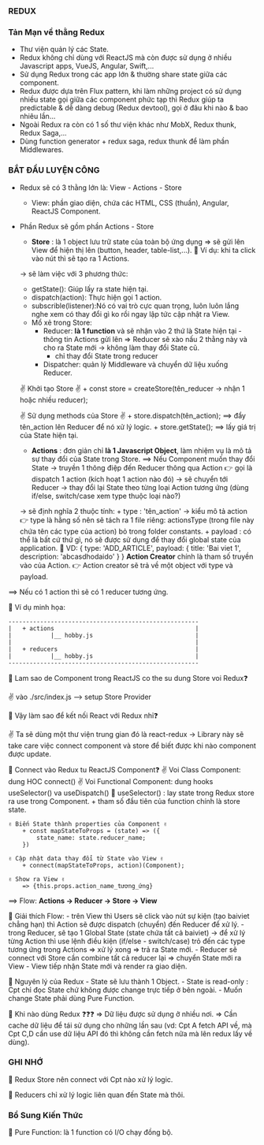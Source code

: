 
### REDUX

### Tản Mạn về thằng Redux 

- Thư viện quản lý các State.
- Redux không chỉ dùng với ReactJS mà còn được sử dụng ở nhiều Javascript apps, VueJS, Angular, Swift,...
- Sử dụng Redux trong các app lớn & thường share state giữa các component. 
- Redux được dựa trên Flux pattern, khi làm những project có sử dụng nhiều state gọi giữa các component phức tạp thì Redux giúp ta predictable & dễ dàng debug (Redux devtool), gọi ở đâu khi nào & bao nhiêu lần... 
- Ngoài Redux ra còn có 1 số thư viện khác như MobX, Redux thunk, Redux Saga,...
- Dùng function generator + redux saga, redux thunk để làm phần Middlewares.

### BẮT ĐẦU LUYỆN CÔNG

- Redux sẽ có 3 thằng lớn là: View - Actions - Store
    + View: phần giao diện, chứa các HTML, CSS (thuần), Angular, ReactJS Component.
- Phần Redux sẽ gồm phần Actions - Store

    + **Store** : là 1 object lưu trữ state của toàn bộ ứng dụng => sẽ gửi lên View để hiện thị lên (button, header, table-list,...).
        🍣 Ví dụ: khi ta click vào nút thì sẽ tạo ra 1 Actions.
        
    -> sẽ làm việc với 3 phương thức:
    + getState(): Giúp lấy ra state hiện tại.
    + dispatch(action): Thực hiện gọi 1 action.
    + subscrible(listener):Nó có vai trò cực quan trọng, luôn luôn lắng nghe xem có thay đổi gì ko rồi ngay lập tức cập nhật ra View.

    - Mổ xẻ trong Store:
        + Reducer: **là 1 function** và sẽ nhận vào 2 thứ là State hiện tại - thông tin Actions gửi lên => Reducer sẽ xào nấu 2 thằng này và cho ra State mới -> không làm thay đổi State cũ.
            - chỉ thay đổi State trong reducer
        + Dispatcher: quản lý Middleware và chuyển dữ liệu xuống Reducer.

    ✌️ Khởi tạo Store ✌️
        + const store = createStore(tên_reducer -> nhận 1 hoặc nhiều reducer);

    ✌️ Sử dụng methods của Store ✌️
        + store.dispatch(tên_action); ==> đẩy tên_action lên Reducer để nó xử lý logic.
        + store.getState(); ==> lấy giá trị của State hiện tại.

    + **Actions** : đơn giản chỉ **là 1 Javascript Object**, làm nhiệm vụ là mô tả sự thay đổi của State trong Store.
    ==> Nếu Component muốn thay đổi State -> truyền 1 thông điệp đến Reducer thông qua Action 👉 gọi là dispatch 1 action (kích hoạt 1 action nào đó) -> sẽ chuyển tới Reducer -> thay đổi lại State theo từng loại Action tương ứng (dùng if/else, switch/case xem type thuộc loại nào?)

    -> sẽ định nghĩa 2 thuộc tính: 
        + type : 'tên_action' -> kiểu mô tả action 👉 type là hằng số nên sẽ tách ra 1 file riêng: actionsType (trong file này chứa tên các type của action) bỏ trong folder constants. 
        + payload : có thể là bất cứ thứ gì, nó sẽ được sử dụng để thay đổi global state của application.
            🍣 VD:  {
                        type: 'ADD_ARTICLE',
                        payload: {
                            title: 'Bai viet 1',
                            description: 'abcasdhodaido'
                        }
                    }
    **Action Creator** chính là tham số truyền vào của Action.
👉 Action creator sẽ trả về một object với type và payload.

==> Nếu có 1 action thì sẽ có 1 reducer tương ứng.

🍣 Ví dụ minh họa: 

    ------------------------------------------------------
    |   + actions                                        |
    |           |__ hobby.js                             |
    |                                                    |   
    |   + reducers                                       |   
    |           |__ hobby.js                             |
    ------------------------------------------------------


📌 Lam sao de Component trong ReactJS co the su dung Store voi Redux❓

✌️ vào ./src/index.js --> setup Store Provider

📌 Vậy làm sao để kết nối React với Redux nhỉ❓

✌️ Ta sẽ dùng một thư viện trung gian đó là react-redux -> Library này sẽ take care việc connect component và store để biết được khi nào component được update.

📌 Connect vào Redux tu ReactJS Component❓
✌️ Voi Class Component: dung HOC connect()
✌️ Voi Functional Component: dung hooks useSelector() va useDispatch()
    🍣 useSelector() : lay state trong Redux store ra use trong Component.
        + tham số đầu tiên của function chính là store state.
                
    ✌️ Biến State thành properties của Component ✌️
        + const mapStateToProps = (state) => ({
            state_name: state.reducer_name;
        })

    ✌️ Cập nhật data thay đổi từ State vào View ✌️
        + connect(mapStateToProps, action)(Component);
    
    ✌️ Show ra View ✌️
        => {this.props.action_name_tương_ứng}

==> Flow: **Actions -> Reducer -> Store -> View**

📌 Giải thích Flow: 
    - trên View thì Users sẽ click vào nút sự kiện (tạo baiviet chẳng hạn) thì Action sẽ được dispatch (chuyển) đến Reducer để xử lý.
    - trong Reducer, sẽ tạo 1 Global State (state chứa tất cả baiviet) -> để xử lý từng Action thì use lệnh điều kiện (if/else - switch/case) trỏ đến các type tương ứng trong Actions => xử lý xong => trả ra State mới.
    - Reducer sẽ connect với Store cần combine tất cả reducer lại => chuyển State mới ra View
    - View tiếp nhận State mới và render ra giao diện.

📌 Nguyên lý của Redux
    - State sẽ lưu thành 1 Object.
    - State is read-only : Cpt chỉ đọc State chứ không được change trực tiếp ở bên ngoài.
    - Muốn change State phải dùng Pure Function.


📌 Khi nào dùng Redux ❓❓❓
    => Dữ liệu được sử dụng ở nhiều nơi.
    => Cần cache dữ liệu để tái sử dụng cho những lần sau (vd: Cpt A fetch API về, mà Cpt C,D cần use dữ liệu API đó thì không cần fetch nữa mà lên redux lấy về dùng).


### GHI NHỚ

📌 Redux Store nên connect với Cpt nào xử lý logic.

📌 Reducers chỉ xử lý logic liên quan đến State mà thôi.

### Bổ Sung Kiến Thức

📌 Pure Function: là 1 function có I/O chạy đồng bộ.
